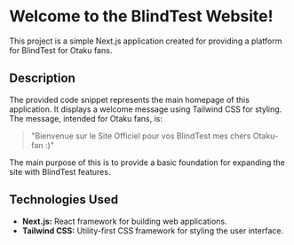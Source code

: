 # Welcome to the BlindTest Website!

This project is a simple Next.js application created for providing a platform for BlindTest for Otaku fans.

## Description

The provided code snippet represents the main homepage of this application. It displays a welcome message using Tailwind CSS for styling. The message, intended for Otaku fans, is:

> "Bienvenue sur le Site Officiel pour vos BlindTest mes chers Otaku-fan :)"

The main purpose of this is to provide a basic foundation for expanding the site with BlindTest features.

## Technologies Used

- **Next.js:** React framework for building web applications.
- **Tailwind CSS:** Utility-first CSS framework for styling the user interface.
